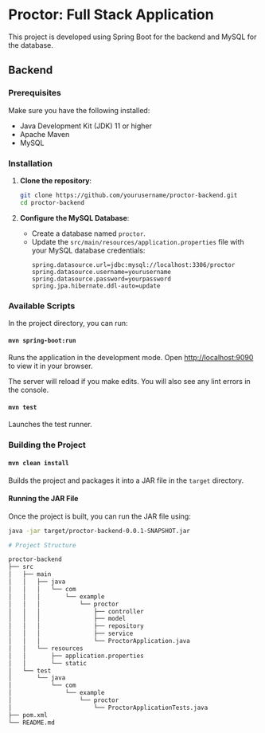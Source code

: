 # Proctor: Full Stack Application
This project is developed using Spring Boot for the backend and MySQL for the database.

## Backend

### Prerequisites
Make sure you have the following installed:
- Java Development Kit (JDK) 11 or higher
- Apache Maven
- MySQL

### Installation

1. **Clone the repository**:
    ```bash
    git clone https://github.com/yourusername/proctor-backend.git
    cd proctor-backend
    ```

2. **Configure the MySQL Database**:
    - Create a database named `proctor`.
    - Update the `src/main/resources/application.properties` file with your MySQL database credentials:
      ```properties
      spring.datasource.url=jdbc:mysql://localhost:3306/proctor
      spring.datasource.username=yourusername
      spring.datasource.password=yourpassword
      spring.jpa.hibernate.ddl-auto=update
      ```

### Available Scripts

In the project directory, you can run:

#### `mvn spring-boot:run`
Runs the application in the development mode.
Open [http://localhost:9090](http://localhost:9090) to view it in your browser.

The server will reload if you make edits.
You will also see any lint errors in the console.

#### `mvn test`
Launches the test runner.

### Building the Project

#### `mvn clean install`
Builds the project and packages it into a JAR file in the `target` directory.

#### Running the JAR File
Once the project is built, you can run the JAR file using:
```bash
java -jar target/proctor-backend-0.0.1-SNAPSHOT.jar

# Project Structure

proctor-backend
├── src
│   ├── main
│   │   ├── java
│   │   │   └── com
│   │   │       └── example
│   │   │           └── proctor
│   │   │               ├── controller
│   │   │               ├── model
│   │   │               ├── repository
│   │   │               ├── service
│   │   │               └── ProctorApplication.java
│   │   └── resources
│   │       ├── application.properties
│   │       └── static
│   └── test
│       └── java
│           └── com
│               └── example
│                   └── proctor
│                       └── ProctorApplicationTests.java
├── pom.xml
└── README.md



